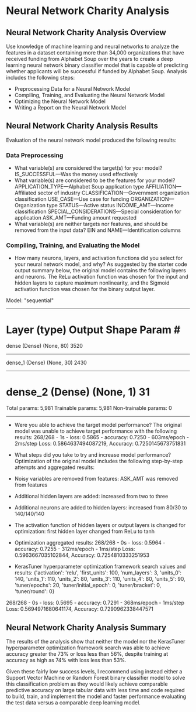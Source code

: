# Neural Network Charity Analysis

## Neural Network Charity Analysis Overview
Use knowledge of machine learning and neural networks to analyze the features in a dataset containing more than 34,000 organizations that have received funding from Alphabet Soup over the years to create a deep learning neural network binary classifier model that is capable of predicting whether applicants will be successful if funded by Alphabet Soup.
Analysis includes the following steps:
* Preprocessing Data for a Neural Network Model
* Compiling, Training, and Evaluating the Neural Network Model
* Optimizing the Neural Network Model
* Writing a Report on the Neural Network Model

## Neural Network Charity Analysis Results
Evaluation of the neural network model produced the following results:
### Data Preprocessing
* What variable(s) are considered the target(s) for your model? 
IS_SUCCESSFUL—Was the money used effectively
* What variable(s) are considered to be the features for your model? 
APPLICATION_TYPE—Alphabet Soup application type
AFFILIATION—Affiliated sector of industry
CLASSIFICATION—Government organization classification
USE_CASE—Use case for funding
ORGANIZATION—Organization type
STATUS—Active status
INCOME_AMT—Income classification
SPECIAL_CONSIDERATIONS—Special consideration for application
ASK_AMT—Funding amount requested
* What variable(s) are neither targets nor features, and should be removed from the input data?
EIN and NAME—Identification columns
### Compiling, Training, and Evaluating the Model
* How many neurons, layers, and activation functions did you select for your neural network model, and why?
As suggested by the starter code output summary below, the original model contains the following layers and neurons. The ReLu activation function was chosen for the input and hidden layers to capture maximum nonlinearity, and the Sigmoid activation function was chosen for the binary output layer.

Model: "sequential"
_________________________________________________________________
Layer (type)                 Output Shape              Param #   
=================================================================
dense (Dense)                (None, 80)                3520      
_________________________________________________________________
dense_1 (Dense)              (None, 30)                2430      
_________________________________________________________________
dense_2 (Dense)              (None, 1)                 31        
=================================================================
Total params: 5,981
Trainable params: 5,981
Non-trainable params: 0
______________________________

* Were you able to achieve the target model performance?
The original model was unable to achieve target performance with the following results:
268/268 - 1s - loss: 0.5865 - accuracy: 0.7250 - 603ms/epoch - 2ms/step
Loss: 0.5864637494087219, Accuracy: 0.7250145673751831

* What steps did you take to try and increase model performance?
Optimization of the original model includes the following step-by-step attempts and aggregated results:
- Noisy variables are removed from features: ASK_AMT was removed from features
- Additional hidden layers are added: increased from two to three
- Additional neurons are added to hidden layers: increased from 80/30 to 140/140/140
- The activation function of hidden layers or output layers is changed for optimization: first hidden layer changed from ReLu to tanh
- Optimization aggregated results:
268/268 - 0s - loss: 0.5964 - accuracy: 0.7255 - 312ms/epoch - 1ms/step
Loss: 0.5963667035102844, Accuracy: 0.7254810333251953

- KerasTuner hyperparameter optimization framework search values and results:
{'activation': 'relu',
 'first_units': 100,
 'num_layers': 3,
 'units_0': 140,
 'units_1': 110,
 'units_2': 80,
 'units_3': 110,
 'units_4': 80,
 'units_5': 90,
 'tuner/epochs': 20,
 'tuner/initial_epoch': 0,
 'tuner/bracket': 0,
 'tuner/round': 0}

268/268 - 0s - loss: 0.5695 - accuracy: 0.7291 - 368ms/epoch - 1ms/step
Loss: 0.5694971680641174, Accuracy: 0.7290962338447571

## Neural Network Charity Analysis Summary
The results of the analysis show that neither the model nor the KerasTuner hyperparameter optimization framework search was able to achieve accuracy greater the 73% or loss less than 56%, despite training at accuracy as high as 74% with loss less than 53%.

Given these fairly low success levels, I recommend using instead either a Support Vector Machine or Random Forest binary classifier model to solve this classification problem as they would likely achieve comparable predictive accuracy on large tabular data with less time and code required to build, train, and implement the model and faster performance evaluating the test data versus a comparable deep learning model.
